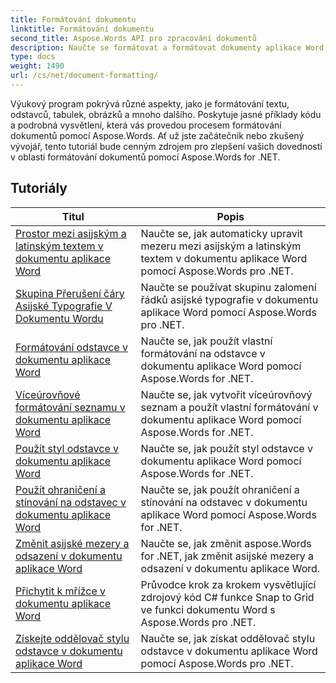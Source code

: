 ```yaml
---
title: Formátování dokumentu
linktitle: Formátování dokumentu
second_title: Aspose.Words API pro zpracování dokumentů
description: Naučte se formátovat a formátovat dokumenty aplikace Word pomocí Aspose.Words for .NET. Výukové programy vás provedou různými technikami rozvržení, stylingem, číslováním, vytvářením odstavců, fonty a dalšími.
type: docs
weight: 1490
url: /cs/net/document-formatting/
---
```


Výukový program pokrývá různé aspekty, jako je formátování textu, odstavců, tabulek, obrázků a mnoho dalšího. Poskytuje jasné příklady kódu a podrobná vysvětlení, která vás provedou procesem formátování dokumentů pomocí Aspose.Words. Ať už jste začátečník nebo zkušený vývojář, tento tutoriál bude cenným zdrojem pro zlepšení vašich dovedností v oblasti formátování dokumentů pomocí Aspose.Words for .NET.

 ## Tutoriály
| Titul | Popis |
| --- | --- |
| [Prostor mezi asijským a latinským textem v dokumentu aplikace Word](./space-between-asian-and-latin-text/) | Naučte se, jak automaticky upravit mezeru mezi asijským a latinským textem v dokumentu aplikace Word pomocí Aspose.Words pro .NET. |
| [Skupina Přerušení čáry Asijské Typografie V Dokumentu Wordu](./asian-typography-line-break-group/) | Naučte se používat skupinu zalomení řádků asijské typografie v dokumentu aplikace Word pomocí Aspose.Words pro .NET. |
| [Formátování odstavce v dokumentu aplikace Word](./paragraph-formatting/) | Naučte se, jak použít vlastní formátování na odstavce v dokumentu aplikace Word pomocí Aspose.Words for .NET. |
| [Víceúrovňové formátování seznamu v dokumentu aplikace Word](./multilevel-list-formatting/) | Naučte se, jak vytvořit víceúrovňový seznam a použít vlastní formátování v dokumentu aplikace Word pomocí Aspose.Words for .NET. |
| [Použít styl odstavce v dokumentu aplikace Word](./apply-paragraph-style/) | Naučte se, jak použít styl odstavce v dokumentu aplikace Word pomocí Aspose.Words for .NET. |
| [Použít ohraničení a stínování na odstavec v dokumentu aplikace Word](./apply-borders-and-shading-to-paragraph/) | Naučte se, jak použít ohraničení a stínování na odstavec v dokumentu aplikace Word pomocí Aspose.Words for .NET. |
| [Změnit asijské mezery a odsazení v dokumentu aplikace Word](./change-asian-paragraph-spacing-and-indents/) | Naučte se, jak změnit aspose.Words for .NET, jak změnit asijské mezery a odsazení v dokumentu aplikace Word. |
| [Přichytit k mřížce v dokumentu aplikace Word](./snap-to-grid/) | Průvodce krok za krokem vysvětlující zdrojový kód C# funkce Snap to Grid ve funkci dokumentu Word s Aspose.Words pro .NET. |
| [Získejte oddělovač stylu odstavce v dokumentu aplikace Word](./get-paragraph-style-separator/) | Naučte se, jak získat oddělovač stylu odstavce v dokumentu aplikace Word pomocí Aspose.Words pro .NET. |
